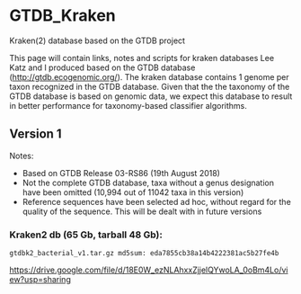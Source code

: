 # GTDB_Kraken
Kraken(2) database based on the GTDB project

This page will contain links, notes and scripts for kraken databases Lee Katz and I produced based on the GTDB database (http://gtdb.ecogenomic.org/). The kraken database contains 1 genome per taxon recognized in the GTDB database. Given that the the taxonomy of the GTDB database is based on genomic data, we expect this database to result in better performance for taxonomy-based classifier algorithms.    

## Version 1
Notes:
- Based on GTDB Release 03-RS86 (19th August 2018)
- Not the complete GTDB database, taxa without a genus designation have been omitted (10,994 out of 11042 taxa in this version)
- Reference sequences have been selected ad hoc, without regard for the quality of the sequence. This will be dealt with in future versions  

### Kraken2 db (65 Gb, tarball 48 Gb):

`gtdbk2_bacterial_v1.tar.gz md5sum: eda7855cb38a14b4222381ac5b27fe4b`

https://drive.google.com/file/d/18E0W_ezNLAhxxZjjelQYwoLA_0oBm4Lo/view?usp=sharing
